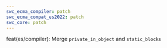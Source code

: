 ```yaml
---
swc_ecma_compiler: patch
swc_ecma_compat_es2022: patch
swc_core: patch
---
```


feat(es/compiler): Merge `private_in_object` and `static_blocks`
